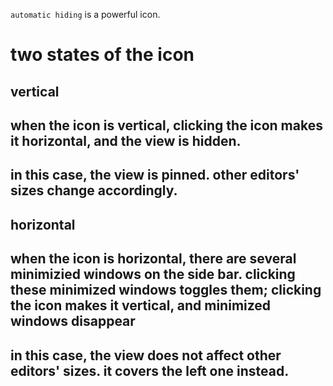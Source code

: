 `automatic hiding` is a powerful icon.
# two states of the icon
## vertical
when the icon is vertical, clicking the icon makes it horizontal, and the view is hidden.
---
in this case, the view is **pinned**. other editors' sizes change accordingly.
---
## horizontal
when the icon is horizontal, there are several minimizied windows on the side bar. clicking these
minimized windows toggles them; clicking the icon makes it vertical, and minimized windows disappear
---
in this case, the view does not affect other editors' sizes. it covers the left one instead.
---